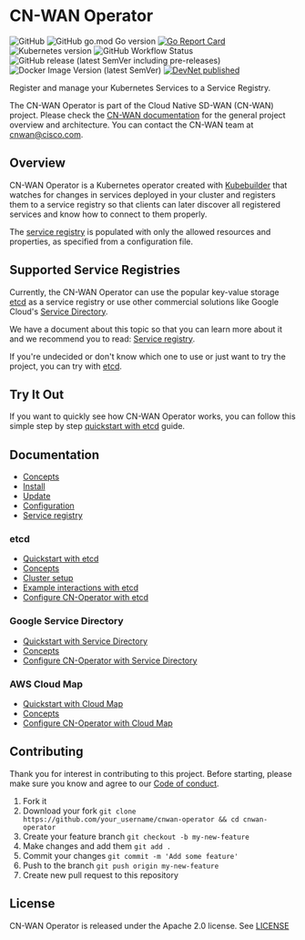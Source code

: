 # CN-WAN Operator

![GitHub](https://img.shields.io/github/license/CloudNativeSDWAN/cnwan-operator)
![GitHub go.mod Go version](https://img.shields.io/github/go-mod/go-version/CloudNativeSDWAN/cnwan-operator)
[![Go Report Card](https://goreportcard.com/badge/github.com/CloudNativeSDWAN/cnwan-operator)](https://goreportcard.com/report/github.com/CloudNativeSDWAN/cnwan-operator)
![Kubernetes version](https://img.shields.io/badge/kubernetes-1.11.3%2B-blue)
![GitHub Workflow Status](https://img.shields.io/github/workflow/status/CloudNativeSDWAN/cnwan-operator/Test)
![GitHub release (latest SemVer including pre-releases)](https://img.shields.io/github/v/release/CloudNativeSDWAN/cnwan-operator?include_prereleases)
![Docker Image Version (latest SemVer)](https://img.shields.io/docker/v/cnwan/cnwan-operator?label=docker%20image%20version)
[![DevNet published](https://static.production.devnetcloud.com/codeexchange/assets/images/devnet-published.svg)](https://developer.cisco.com/codeexchange/github/repo/CloudNativeSDWAN/cnwan-operator)

Register and manage your Kubernetes Services to a Service Registry.

The CN-WAN Operator is part of the Cloud Native SD-WAN (CN-WAN) project. Please check the [CN-WAN documentation](https://github.com/CloudNativeSDWAN/cnwan-docs) for the general project overview and architecture. You can contact the CN-WAN team at [cnwan@cisco.com](mailto:cnwan@cisco.com).

## Overview

CN-WAN Operator is a Kubernetes operator created with [Kubebuilder](https://github.com/kubernetes-sigs/kubebuilder) that watches for changes in services deployed in your cluster and registers them to a service registry so that clients can later discover all registered services and know how to connect to them properly.

The [service registry](./docs/service_registry.md) is populated with only the allowed resources and properties, as specified from a configuration file.

## Supported Service Registries

Currently, the CN-WAN Operator can use the popular key-value storage [etcd](https://etcd.io/) as a service registry or use other commercial solutions like Google Cloud's [Service Directory](https://cloud.google.com/service-directory).

We have a document about this topic so that you can learn more about it and we recommend you to read: [Service registry](./docs/service_registry.md).

If you're undecided or don't know which one to use or just want to try the project, you can try with [etcd](./docs/etcd/concepts.md).

## Try It Out

If you want to quickly see how CN-WAN Operator works, you can follow this simple step by step [quickstart with etcd](./docs/etcd/quickstart.md) guide.

## Documentation

* [Concepts](./docs/concepts.md)
* [Install](./docs/install.md)
* [Update](./docs/update.md)
* [Configuration](./docs/configuration.md)
* [Service registry](./docs/service_registry.md)

### etcd

* [Quickstart with etcd](./docs/etcd/quickstart.md)
* [Concepts](./docs/etcd/concepts.md)
* [Cluster setup](./docs/etcd/demo_cluster_setup.md)
* [Example interactions with etcd](./docs/etcd/interact.md)
* [Configure CN-Operator with etcd](./docs/etcd/operator_configuration.md)

### Google Service Directory

* [Quickstart with Service Directory](./docs/gcp_service_directory/quickstart.md)
* [Concepts](./docs/gcp_service_directory/concepts.md)
* [Configure CN-Operator with Service Directory](./docs/gcp_service_directory/configure_with_operator.md)

### AWS Cloud Map

* [Quickstart with Cloud Map](./docs/aws_cloud_map/quickstart.md)
* [Concepts](./docs/aws_cloud_map/concepts.md)
* [Configure CN-Operator with Cloud Map](./docs/aws_cloud_map/operator_configuration.md)

## Contributing

Thank you for interest in contributing to this project.
Before starting, please make sure you know and agree to our [Code of conduct](./code-of-conduct.md).

1. Fork it
2. Download your fork
    `git clone https://github.com/your_username/cnwan-operator && cd cnwan-operator`
3. Create your feature branch
    `git checkout -b my-new-feature`
4. Make changes and add them
    `git add .`
5. Commit your changes
    `git commit -m 'Add some feature'`
6. Push to the branch
    `git push origin my-new-feature`
7. Create new pull request to this repository

## License

CN-WAN Operator is released under the Apache 2.0 license. See [LICENSE](./LICENSE)
